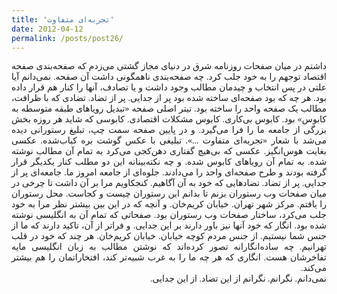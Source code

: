 ```yaml
---
title: 'تجربه‌ای متفاوت'
date: 2012-04-12
permalink: /posts/post26/
---
```

<div align="justify" dir="rtl" style="font-family:vazir;">

داشتم در میان صفحات روزنامه شرق در دنیای مجاز گشتی می‌زدم که صفحه‌بندی صفحه اقتصاد توجهم را به خود جلب کرد. چه صفحه‌بندی ناهمگونی داشت آن صفحه. نمی‌دانم آیا علتی در پس انتخاب و چیدمان مطالب وجود داشت و یا تصادف، آنها را کنار هم قرار داده بود. هر چه که بود صفحه‌ای ساخته شده بود پر از جدایی. پر از تضاد. تضادی که با ظرافت، مطالب یک صفحه واحد را ساخته بود. تیتر اصلی صفحه «تبدیل رویاهای طبقه متوسطه به کابوس» بود. کابوس بی‌کاری. کابوس مشکلات اقتصادی. کابوسی که شاید هر روزه بخش بزرگی از جامعه ما را فرا می‌گیرد. و در پایین صفحه سمت چپ، تبلیغ رستورانی دیده می‌شد با شعار «تجربه‌ای متفاوت ...». تبلیغی با عکس گوشت بره کباب‌شده. عکسی بغایت هوس‌انگیز. عکسی که بی‌هیچ ‌گفتاری دهن‌کجی می‌کرد به تمام آن مطالب نوشته شده. به تمام آن رویاهای کابوس شده. و چه نکته‌بینانه این دو مطلب کنار یکدیگر قرار گرفته‌ بودند و طرح صفحه‌ای واحد را می‌دادند. جلوه‌ای از جامعه امروز ما. جامعه‌ای پر از جدایی. پر از تضاد. تضادهایی که خود به آن آگاهیم. کنجکاویم مرا بر آن داشت تا چرخی در میان صفحات وب رستوران بزنم تا بدانم این رستوران چیست و کجاست. محل رستوران را یافتم. مرکز شهر تهران. خیابان کریم‌خان. و آنچه که در این بین بیشتر نظر مرا به خود جلب می‌کرد، ساختار صفحات وب رستوران بود. صفحاتی که تمام آن به انگلیسی نوشته شده بود. انگار که خود آنها نیز باور دارند بر این جدایی. و فراتر از آن، تاکید دارند که ما از جنس شما نیستیم. از جنس مردم کوچه خیابان. خیابان کریم‌خان. هر چند که خود در قلب تهرانیم. چه ساده‌انگارانه تصور کرده‌اند که نوشتن مطالب به زبان انگلیسی مایه تفاخرشان هست. انگاری که هر چه ما را به غرب‌ شبیه‌تر کند، افتخاراتمان را هم بیشتر می‌کند.<br>
نمی‌دانم. نگرانم. نگرانم از این تضاد. از این جدایی.

</div>
